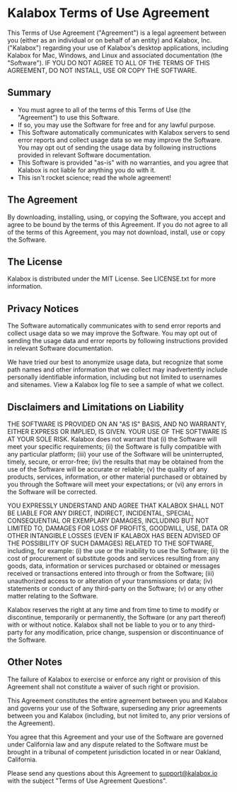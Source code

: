 # Kalabox Terms of Use Agreement

This Terms of Use Agreement ("Agreement") is a legal agreement between you (either as an individual or on behalf of an entity) and Kalabox, Inc. ("Kalabox") regarding your use of Kalabox's desktop applications, including Kalabox for Mac, Windows, and Linux and associated documentation (the "Software"). IF YOU DO NOT AGREE TO ALL OF THE TERMS OF THIS AGREEMENT, DO NOT INSTALL, USE OR COPY THE SOFTWARE.

## Summary

- You must agree to all of the terms of this Terms of Use (the "Agreement") to use this Software.
- If so, you may use the Software for free and for any lawful purpose.
- This Software automatically communicates with Kalabox servers to send error reports and collect usage data so we may improve the Software. You may opt out of sending the  usage data by following instructions provided in relevant Software documentation.
- This Software is provided "as-is" with no warranties, and you agree that Kalabox is not liable for anything you do with it.
- This isn't rocket science; read the whole agreement!

## The Agreement

By downloading, installing, using, or copying the Software, you accept and agree to be bound by the terms of this Agreement. If you do not agree to all of the terms of this Agreement, you may not download, install, use or copy the Software.

## The License

Kalabox is distributed under the MIT License. See LICENSE.txt for more information.

## Privacy Notices

The Software automatically communicates with to send error reports and collect usage data so we may improve the Software. You may opt out of sending the usage data and error reports by following instructions provided in relevant Software documentation.

We have tried our best to anonymize usage data, but recognize that some path names and other information that we collect may inadvertently include personally identifiable information, including but not limited to usernames and sitenames. View a Kalabox log file to see a sample of what we collect.

## Disclaimers and Limitations on Liability

THE SOFTWARE IS PROVIDED ON AN "AS IS" BASIS, AND NO WARRANTY, EITHER EXPRESS OR IMPLIED, IS GIVEN. YOUR USE OF THE SOFTWARE IS AT YOUR SOLE RISK. Kalabox does not warrant that (i) the Software will meet your specific requirements; (ii) the Software is fully compatible with any particular platform; (iii) your use of the Software will be uninterrupted, timely, secure, or error-free; (iv) the results that may be obtained from the use of the Software will be accurate or reliable; (v) the quality of any products, services, information, or other material purchased or obtained by you through the Software will meet your expectations; or (vi) any errors in the Software will be corrected.

YOU EXPRESSLY UNDERSTAND AND AGREE THAT KALABOX SHALL NOT BE LIABLE FOR ANY DIRECT, INDIRECT, INCIDENTAL, SPECIAL, CONSEQUENTIAL OR EXEMPLARY DAMAGES, INCLUDING BUT NOT LIMITED TO, DAMAGES FOR LOSS OF PROFITS, GOODWILL, USE, DATA OR OTHER INTANGIBLE LOSSES (EVEN IF KALABOX HAS BEEN ADVISED OF THE POSSIBILITY OF SUCH DAMAGES) RELATED TO THE SOFTWARE, including, for example: (i) the use or the inability to use the Software; (ii) the cost of procurement of substitute goods and services resulting from any goods, data, information or services purchased or obtained or messages received or transactions entered into through or from the Software; (iii) unauthorized access to or alteration of your transmissions or data; (iv) statements or conduct of any third-party on the Software; (v) or any other matter relating to the Software.

Kalabox reserves the right at any time and from time to time to modify or discontinue, temporarily or permanently, the Software (or any part thereof) with or without notice. Kalabox shall not be liable to you or to any third-party for any modification, price change, suspension or discontinuance of the Software.

## Other Notes

The failure of Kalabox to exercise or enforce any right or provision of this Agreement shall not constitute a waiver of such right or provision.

This Agreement constitutes the entire agreement between you and Kalabox and governs your use of the Software, superseding any prior agreements between you and Kalabox (including, but not limited to, any prior versions of the Agreement).

You agree that this Agreement and your use of the Software are governed under California law and any dispute related to the Software must be brought in a tribunal of competent jurisdiction located in or near Oakland, California.

Please send any questions about this Agreement to support@kalabox.io with the subject "Terms of Use Agreement Questions".

